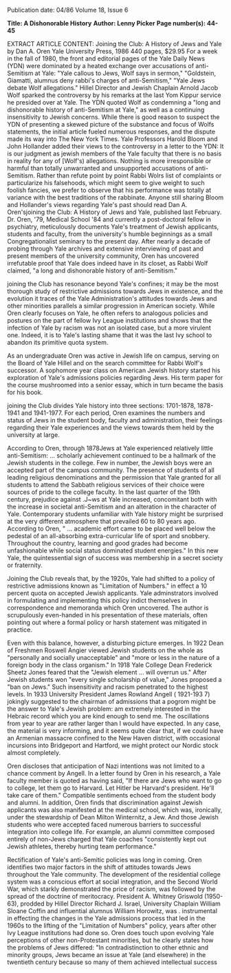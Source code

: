 Publication date: 04/86
Volume 18, Issue 6

**Title:  A Dishonorable History**
**Author: Lenny Picker**
**Page number(s): 44-45**

EXTRACT ARTICLE CONTENT:
Joining the Club: A History of Jews and Yale by Dan A. Oren Yale University Press, 1986 440 pages, $29.95
For a week in the fall of 1980, the front and editorial pages of the Yale Daily News (YDN) were dominated by a heated exchange over accusations of anti-Semitism at Yale: "Yale callous to Jews, Wolf says in sermon," "Goldstein, Giamatti, alumnus deny rabbi's charges of anti-Semitism," "Yale Jews debate Wolf allegations." Hillel Director and Jewish Chaplain Arnold Jacob Wolf sparked the controversy by his remarks at the last Yom Kippur service he presided over at Yale. The YDN quoted Wolf as condemning a "long and dishonorable history of anti-Semitism at Yale," as well as a continuing insensitivity to Jewish concerns. While there is good reason to suspect the YDN of presenting a skewed picture of the substance and focus of Wolfs statements, the initial article fueled numerous responses, and the dispute made its way into The New York Times. Yale Professors Harold Bloom and John Hollander added their views to the controversy in a letter to the YDN: It is our judgment as jewish members of the Yale faculty that there is no basis in reality for any of [Wolf's) allegations. Nothing is more irresponsible or harmful than totally unwarranted and unsupported accusations of anti-Semitism. Rather than refute point by point Rabbi Wolrs list of complaints or particularize his falsehoods, which might seem to give weight to such foolish fancies, we prefer to observe that his performance was totally at variance with the best traditions of the rabbinate. Anyone still sharing Bloom and Hollander's views regarding Yale's past should read Dan A. Oren'sjoining the Club: A History of Jews and Yale, published last February. Dr. Oren, '79, Medical School '84 and currently a post-doctoral fellow in psychiatry, meticulously documents Yale's treatment of Jewish applicants, students and faculty, from the university's humble beginnings as a small Congregationalist seminary to the present day. After nearly a decade of probing through Yale archives and extensive interviewing of past and present members of the university community, Oren has uncovered irrefutable proof that Yale does indeed have in its closet, as Rabbi Wolf claimed, "a long and dishonorable history of anti-Semitism."


joining the Club has resonance beyond Yale's confines; it may be the most thorough study of restrictive admissions towards Jews in existence, and the evolution it traces of the Yale Administration's attitudes towards Jews and other minorities parallels a similar progression in American society. While Oren clearly focuses on Yale, he often refers to analogous policies and postures on the part of fellow Ivy League institutions and shows that the infection of Yale by racism was not an isolated case, but a more virulent one. Indeed, it is to Yale's lasting shame that it was the last Ivy school to abandon its primitive quota system.


As an undergraduate Oren was active in Jewish life on campus, serving on the Board of Yale Hillel and on the search committee for Rabbi Wolf's successor. A sophomore year class on American Jewish history started his exploration of Yale's admissions policies regarding Jews. His term paper for the course mushroomed into a senior essay, which in turn became the basis for his book.


joining the Club divides Yale history into three sections: 1701-1878, 1878-1941 and 1941-1977. For each period, Oren examines the numbers and status of Jews in the student body, faculty and administration, their feelings regarding their Yale experiences and the views towards them held by the university at large.


According to Oren, through 1878Jews at Yale experienced relatively little anti-Semitism: ... scholarly achievement continued to be a hallmark of the Jewish students in the college. Few in number, the Jewish boys were an accepted part of the campus community. The presence of students of all leading religious denominations and the permission that Yale granted for all students to attend the Sabbath religious services of their choice were sources of pride to the college faculty. In the last quarter of the 19th century, prejudice against .J~ws at Yale increased, concomitant both with the increase in societal anti-Semitism and an alteration in the character of Yale. Contemporary students unfamiliar with Yale history might be surprised at the very different atmosphere that prevailed 60 to 80 years ago. According to Oren, " ... academic effort came to be placed well below the pedestal of an all-absorbing extra-curricular life of sport and snobbery. Throughout the country, learning and good grades had become unfashionable while social status dominated student energies." In this new Yale, the quintessential sign of success was membership in a secret society or fraternity.


Joining the Club reveals that, by the 1920s, Yale had shifted to a policy of restrictive admissions known as "Limitation of Numbers." in effect a 10 percent quota on accepted Jewish applicants. Yale adminstrators involved in formulating and implementing this policy indict themselves in correspondence and memoranda which Oren uncovered. The author is scrupulously even-handed in his presentation of these materials, often pointing out where a formal policy or harsh statement was mitigated in practice.


Even with this balance, however, a disturbing picture emerges. In 1922 Dean of Freshmen Roswell Angier viewed Jewish students on the whole as "personally and socially unacceptable" and "more or less in the nature of a foreign body in the class organism." In 1918 Yale College Dean Frederick Sheetz Jones feared that the "Jewish element ... will overrun us." After Jewish students won "every single scholarship of value," Jones proposed a "ban on Jews." Such insensitivity and racism penetrated to the highest levels. In 1933 University President James Rowland Angell ( 1921-193 7) jokingly suggested to the chairman of admissions that a pogrom might be the answer to Yale's Jewish problem: am extremely interested in the Hebraic record which you are kind enough to send me. The oscillations from year to year are rather larger than I would have expected. In any case, the material is very informing, and it seems quite clear that, if we could have an Armenian massacre confined to the New Haven district, with occasional incursions into Bridgeport and Hartford, we might protect our Nordic stock almost completely.


Oren discloses that anticipation of Nazi intentions was not limited to a chance comment by Angell. In a letter found by Oren in his research, a Yale faculty member is quoted as having said, "If there are Jews who want to go to college, let them go to Harvard. Let Hitler be Harvard's president. He'll take care of them." Compatible sentiments echoed from the student body and alumni. In addition, Oren finds that discrimination against Jewish applicants was also manifested at the medical school, which was, ironically, under the stewardship of Dean Milton Winternitz, a Jew. And those Jewish students who were accepted faced numerous barriers to successful integration into college life. For example, an alumni committee composed entirely of non-Jews charged that Yale coaches "consistently kept out Jewish athletes, thereby hurting team performance."


Rectification of Yale's anti-Semitic policies was long in coming. Oren identifies two major factors in the shift of attitudes towards Jews throughout the Yale community. The development of the residential college system was a conscious effort at social integration, and the Second World War, which starkly demonstrated the price of racism, was followed by the spread of the doctrine of meritocracy. President A. Whitney Griswold (1950-63), prodded by Hillel Director Richard J. Israel, University Chaplain William Sloane Coffin and influential alumnus William Horowitz, was . instrumental in effecting the changes in the Yale admissions process that led in the 1960s to the lifting of the "Limitation of Numbers" policy, years after other Ivy League institutions had done so. Oren does touch upon evolving Yale perceptions of other non-Protestant minorities, but he clearly states how the problems of Jews differed: "In contradistinction to other ethnic and minority groups, Jews became an issue at Yale (and elsewhere) in the twentieth century because so many of them achieved intellectual success
